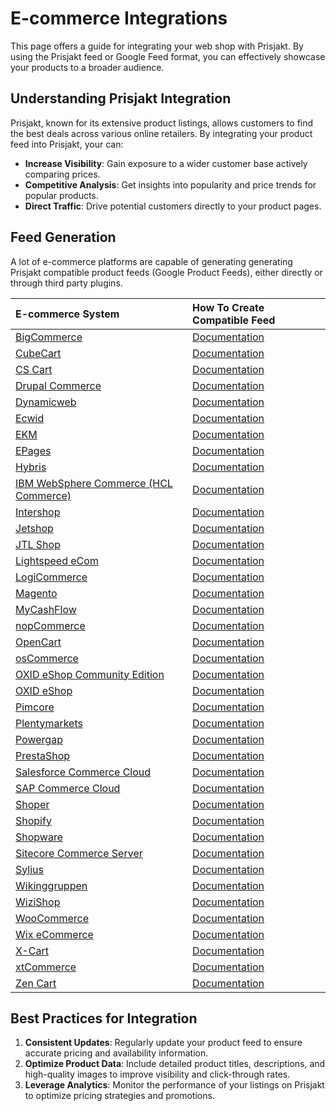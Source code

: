 # E-commerce Integrations

This page offers a guide for integrating your web shop with Prisjakt. By using the Prisjakt feed or Google Feed format, you can effectively showcase your products to a broader audience.

## Understanding Prisjakt Integration

Prisjakt, known for its extensive product listings, allows customers to find the best deals across various online retailers. By integrating your product feed into Prisjakt, your can:

- **Increase Visibility**: Gain exposure to a wider customer base actively comparing prices.
- **Competitive Analysis**: Get insights into popularity and price trends for popular products.
- **Direct Traffic**: Drive potential customers directly to your product pages.

## Feed Generation

A lot of e-commerce platforms are capable of generating generating Prisjakt compatible product feeds (Google Product Feeds), either directly or through third party plugins.

| E-commerce System                                                                                              | How To Create Compatible Feed                                                                                                                         |
| :------------------------------------------------------------------------------------------------------------- | :---------------------------------------------------------------------------------------------------------------------------------------------------- |
| [BigCommerce](https://www.bigcommerce.com/)                                                                    | [Documentation](https://support.bigcommerce.com/s/article/Google-App?language=en\_US)                                                                 |
| [CubeCart](https://www.cubecart.com/)                                                                          | [Documentation](https://www.cubecart.com/extensions/plugins/google-merchant-centre-feed#fndtn-description)                                            |
| [CS Cart](https://www.cs-cart.com/)                                                                            | [Documentation](https://marketplace.cs-cart.com/google-merchant-shopping-feeds.html)                                                                  |
| [Drupal Commerce](https://drupalcommerce.org/)                                                                 | [Documentation](https://www.drupal.org/project/commerce\_product\_feeds)                                                                              |
| [Dynamicweb](https://dynamicweb.com/)                                                                          | [Documentation](https://doc.dynamicweb.com/documentation-9/how-tos/general/setting-up-a-google-merchant-product-feed)                                 |
| [Ecwid](https://www.ecwid.com/)                                                                                | [Documentation](https://support.ecwid.com/hc/en-us/articles/207806255-Upload-product-feed-to-Google-Shopping-manually-advanced)                       |
| [EKM](https://www.ekm.com/)                                                                                    | [Documentation](https://support.ekm.com/support/solutions/articles/44001793033-what-attributes-does-ekm-submit-to-google-shopping-)                   |
| [EPages](https://epages.com/us/)                                                                               | [Documentation](https://blog.epages.com/en/shopping-ads-google/)                                                                                      |
| [Hybris](https://www.sap.com/sweden/products/acquired-brands/what-is-hybris.html)                              | [Documentation](https://help.sap.com/docs/SAP\_UPSCALE\_COMMERCE/52bd998e5c254d029975d3fad96c7889/f69cd3f112694179bf4e144c07b85486.html?locale=en-US) |
| [IBM WebSphere Commerce (HCL Commerce)](https://www.hcl-software.com/commerce)                                 | [Documentation](https://help.hcltechsw.com/commerce/9.1.0/management-center/concepts/csbfeedformat.html)                                              |
| [Intershop](https://www.intershop.com/en/)                                                                     | [Documentation](https://support.intershop.com/kb/index.php/Display/29230E)                                                                            |
| [Jetshop](https://www.norce.io/)                                                                               | [Documentation](https://www.norce.io/products/feed-management)                                                                                        |
| [JTL Shop](https://guide.jtl-software.com/en/jtl-shop/)                                                        | [Documentation](https://guide.jtl-software.com/en/jtl-shop/marketing-search-engine-optimisation/setting-up-google-shopping-for-jtl-shop/)             |
| [Lightspeed eCom](https://www.lightspeedhq.com/pos/retail/ecommerce/)                                          | [Documentation](https://ecom-support.lightspeedhq.com/hc/en-us/articles/220662827-Google-Shopping)                                                    |
| [LogiCommerce](https://www.logicommerce.com/)                                                                  | [Documentation](https://marketplace.logicommerce.com/products/4)                                                                                      |
| [Magento](https://business.adobe.com/products/magento/magento-commerce.html)                                   | [Documentation](https://amasty.com/google-shopping-feed-for-magento-2.html)                                                                           |
| [MyCashFlow](https://www.mycashflow.com/)                                                                      | [Documentation](https://support.mycashflow.com/en/user-guide/product-feeds)                                                                           |
| [nopCommerce](https://www.nopcommerce.com/en)                                                                  | [Documentation](https://www.nopcommerce.com/en/google-shopping-formerly-google-product-search)                                                        |
| [OpenCart](https://www.opencart.com/)                                                                          | [Documentation](https://www.opencart.com/index.php?route=marketplace/extension/info&extension\_id=35803)                                              |
| [osCommerce](https://www.oscommerce.com/)                                                                      | [Documentation](https://old.oscommerce.com/WWu0U&google-base-froogle-data-feeder-v1-00)                                                               |
| [OXID eShop Community Edition](https://www.oxid-esales.com/shopsystem/oxid-eshop/)                             | [Documentation](https://www.netensio.de/en/oxid-eshop/google-merchant-center-for-oxid.html)                                                           |
| [OXID eShop](https://www.oxid-esales.com/shopsystem/oxid-eshop/)                                               | [Documentation](https://www.netensio.de/en/oxid-eshop/google-merchant-center-for-oxid.html)                                                           |
| [Pimcore](https://pimcore.com/en/ecommerce-platform)                                                           | [Documentation](https://pimcore.com/en/developers/marketplace/rohitrajv5/pimcore-bundle-google-facebook-feed\_e100183)                                |
| [Plentymarkets](https://www.plentymarkets.com/)                                                                | [Documentation](https://marketplace.plentymarkets.com/en/services/einrichtung/googleshoppingsetup-47375\_54906)                                       |
| [Powergap](https://www.powergap.de/)                                                                           | [Documentation](https://www.powergap.de/Feed-fuer-Google-Base.html)                                                                                   |
| [PrestaShop](https://prestashop.com/)                                                                          | [Documentation](https://addons.prestashop.com/en/price-comparison/1768-google-merchant-center-google-shopping.html)                                   |
| [Salesforce Commerce Cloud](https://www.salesforce.com/products/commerce/)                                     | [Documentation](https://feedonomics.com/lp/salesforce-commerce-cloud-to-google-shopping/)                                                             |
| [SAP Commerce Cloud](https://www.sap.com/sweden/products/crm/commerce-cloud.html)                              | [Documentation](https://help.sap.com/docs/SAP\_UPSCALE\_COMMERCE/52bd998e5c254d029975d3fad96c7889/f69cd3f112694179bf4e144c07b85486.html?locale=en-US) |
| [Shoper](https://www.shoper.pl/)                                                                               | [Documentation](https://www.shoper.pl/help/artykul/plik-produktowy-google-wymagania-specyfikacja-google-merchant-center/)                             |
| [Shopify](https://www.shopify.com/)                                                                            | [Documentation](https://apps.shopify.com/simple-google-shopping-feed)                                                                                 |
| [Shopware](https://www.shopware.com/en/)                                                                       | [Documentation](https://docs.shopware.com/en/shopware-6-en/saas/google-shopping-export)                                                               |
| [Sitecore Commerce Server](https://developers.sitecore.com/Downloads/Sitecore_Commerce/82/Commerce_Server_114) | [Documentation](https://doc.sitecore.com/discover/en/developers/discover-developer-guide/product-data-feed-specifications.html)                       |
| [Sylius](https://sylius.com/)                                                                                  | [Documentation](https://store.sylius.com/products/syliusfeedplugin-by-setono)                                                                         |
| [Wikinggruppen](https://wikinggruppen.se/)                                                                     | [Documentation](https://wikinggruppen.se/e-handel/moduler/tekniska-steg-google-shopping/)                                                             |
| [WiziShop](https://wizishop.com/)                                                                              | [Documentation](https://help.wizishop.com/hc/en-us/articles/360015855880-Add-my-products-to-Google-Shopping)                                          |
| [WooCommerce](https://woo.com/)                                                                                | [Documentation](https://wordpress.org/plugins/woo-product-feed-pro/)                                                                                  |
| [Wix eCommerce](https://www.wix.com/ecommerce/website)                                                         | [Documentation](https://support.wix.com/en/article/adding-wix-store-products-to-your-google-merchant-center-catalog)                                  |
| [X-Cart](https://www.x-cart.com/)                                                                              | [Documentation](https://market.x-cart.com/addons/google-product-feed.html)                                                                            |
| [xtCommerce](https://www.xt-commerce.com/)                                                                     | [Documentation](https://addons.xt-commerce.com/de/plugins/google-shopping-export.html)                                                                |
| [Zen Cart](https://www.zen-cart.com/)                                                                          | [Documentation](https://www.zen-cart.com/downloads.php?do=file&id=1375)                                                                               |


## Best Practices for Integration

1. **Consistent Updates**: Regularly update your product feed to ensure accurate pricing and availability information.
1. **Optimize Product Data**: Include detailed product titles, descriptions, and high-quality images to improve visibility and click-through rates.
1. **Leverage Analytics**: Monitor the performance of your listings on Prisjakt to optimize pricing strategies and promotions.
